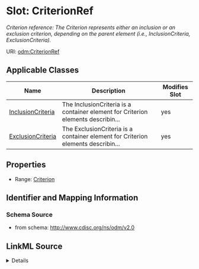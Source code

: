 # Slot: CriterionRef


_Criterion reference: The Criterion represents either an inclusion or an exclusion criterion, depending on the parent element (i.e., InclusionCriteria, ExclusionCriteria)._



URI: [odm:CriterionRef](http://www.cdisc.org/ns/odm/v2.0/CriterionRef)



<!-- no inheritance hierarchy -->




## Applicable Classes

| Name | Description | Modifies Slot |
| --- | --- | --- |
[InclusionCriteria](InclusionCriteria.md) | The InclusionCriteria is a container element for Criterion elements describin... |  yes  |
[ExclusionCriteria](ExclusionCriteria.md) | The ExclusionCriteria is a container element for Criterion elements describin... |  yes  |







## Properties

* Range: [Criterion](Criterion.md)





## Identifier and Mapping Information







### Schema Source


* from schema: http://www.cdisc.org/ns/odm/v2.0




## LinkML Source

<details>
```yaml
name: CriterionRef
description: 'Criterion reference: The Criterion represents either an inclusion or
  an exclusion criterion, depending on the parent element (i.e., InclusionCriteria,
  ExclusionCriteria).'
from_schema: http://www.cdisc.org/ns/odm/v2.0
rank: 1000
identifier: false
alias: CriterionRef
domain_of:
- InclusionCriteria
- ExclusionCriteria
range: Criterion

```
</details>